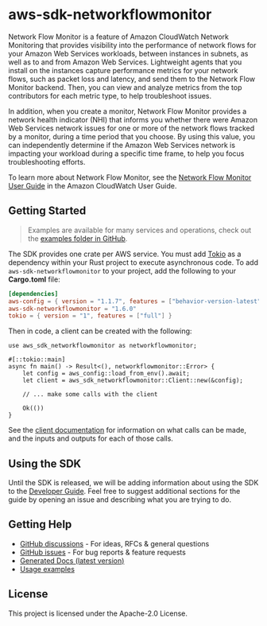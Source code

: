# aws-sdk-networkflowmonitor

Network Flow Monitor is a feature of Amazon CloudWatch Network Monitoring that provides visibility into the performance of network flows for your Amazon Web Services workloads, between instances in subnets, as well as to and from Amazon Web Services. Lightweight agents that you install on the instances capture performance metrics for your network flows, such as packet loss and latency, and send them to the Network Flow Monitor backend. Then, you can view and analyze metrics from the top contributors for each metric type, to help troubleshoot issues.

In addition, when you create a monitor, Network Flow Monitor provides a network health indicator (NHI) that informs you whether there were Amazon Web Services network issues for one or more of the network flows tracked by a monitor, during a time period that you choose. By using this value, you can independently determine if the Amazon Web Services network is impacting your workload during a specific time frame, to help you focus troubleshooting efforts.

To learn more about Network Flow Monitor, see the [Network Flow Monitor User Guide](https://docs.aws.amazon.com/AmazonCloudWatch/latest/monitoring/CloudWatch-NetworkFlowMonitor.html) in the Amazon CloudWatch User Guide.

## Getting Started

> Examples are available for many services and operations, check out the
> [examples folder in GitHub](https://github.com/awslabs/aws-sdk-rust/tree/main/examples).

The SDK provides one crate per AWS service. You must add [Tokio](https://crates.io/crates/tokio)
as a dependency within your Rust project to execute asynchronous code. To add `aws-sdk-networkflowmonitor` to
your project, add the following to your **Cargo.toml** file:

```toml
[dependencies]
aws-config = { version = "1.1.7", features = ["behavior-version-latest"] }
aws-sdk-networkflowmonitor = "1.6.0"
tokio = { version = "1", features = ["full"] }
```

Then in code, a client can be created with the following:

```rust,no_run
use aws_sdk_networkflowmonitor as networkflowmonitor;

#[::tokio::main]
async fn main() -> Result<(), networkflowmonitor::Error> {
    let config = aws_config::load_from_env().await;
    let client = aws_sdk_networkflowmonitor::Client::new(&config);

    // ... make some calls with the client

    Ok(())
}
```

See the [client documentation](https://docs.rs/aws-sdk-networkflowmonitor/latest/aws_sdk_networkflowmonitor/client/struct.Client.html)
for information on what calls can be made, and the inputs and outputs for each of those calls.

## Using the SDK

Until the SDK is released, we will be adding information about using the SDK to the
[Developer Guide](https://docs.aws.amazon.com/sdk-for-rust/latest/dg/welcome.html). Feel free to suggest
additional sections for the guide by opening an issue and describing what you are trying to do.

## Getting Help

* [GitHub discussions](https://github.com/awslabs/aws-sdk-rust/discussions) - For ideas, RFCs & general questions
* [GitHub issues](https://github.com/awslabs/aws-sdk-rust/issues/new/choose) - For bug reports & feature requests
* [Generated Docs (latest version)](https://awslabs.github.io/aws-sdk-rust/)
* [Usage examples](https://github.com/awslabs/aws-sdk-rust/tree/main/examples)

## License

This project is licensed under the Apache-2.0 License.

